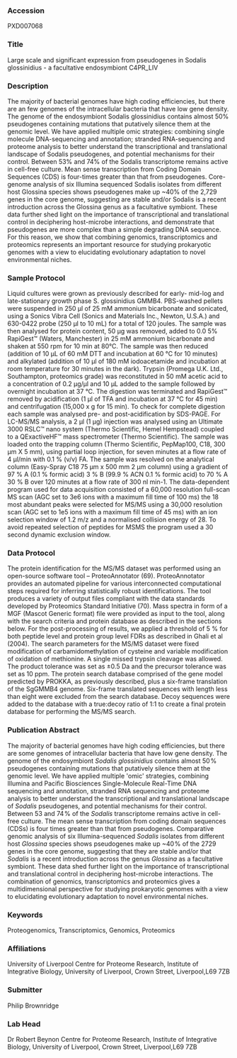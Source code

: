 ### Accession
PXD007068

### Title
Large scale and significant expression from pseudogenes in Sodalis glossinidius - a facultative endosymbiont C4PR_LIV

### Description
The majority of bacterial genomes have high coding efficiencies, but there are an few genomes of the intracellular bacteria that have low gene density. The genome of the endosymbiont Sodalis glossinidius contains almost 50% pseudogenes containing mutations that putatively silence them at the genomic level. We have applied multiple omic strategies: combining single molecule DNA-sequencing and annotation; stranded RNA-sequencing and proteome analysis to better understand the transcriptional and translational landscape of Sodalis pseudogenes, and potential mechanisms for their control. Between 53% and 74% of the Sodalis transcriptome remains active in cell-free culture. Mean sense transcription from Coding Domain Sequences (CDS) is four-times greater than that from pseudogenes. Core-genome analysis of six Illumina sequenced Sodalis isolates from different host Glossina species shows pseudogenes make up ~40% of the 2,729 genes in the core genome, suggesting are stable and/or Sodalis is a recent introduction across the Glossina genus as a facultative symbiont. These data further shed light on the importance of transcriptional and translational control in deciphering host-microbe interactions, and demonstrate that pseudogenes are more complex than a simple degrading DNA sequence. For this reason, we show that combining genomics, transcriptomics and proteomics represents an important resource for studying prokaryotic genomes with a view to elucidating evolutionary adaptation to novel environmental niches.

### Sample Protocol
Liquid cultures were grown as previously described for early- mid-log and late-stationary growth phase S. glossinidius GMMB4. PBS-washed pellets were suspended in 250 µl of 25 mM ammonium bicarbonate and sonicated, using a Sonics Vibra Cell (Sonics and Materials Inc., Newton, U.S.A.) and 630-0422 probe (250 µl to 10 mL) for a total of 120 joules. The sample was then analysed for protein content, 50 µg was removed, added to 0.0 5% RapiGest™ (Waters, Manchester) in 25 mM ammonium bicarbonate and shaken at 550 rpm for 10 min at 80°C. The sample was then reduced (addition of 10 µL of 60 mM DTT and incubation at 60 °C for 10 minutes) and alkylated (addition of 10 µl of 180 mM iodoacetamide and incubation at room temperature for 30 minutes in the dark). Trypsin (Promega U.K. Ltd., Southampton, proteomics grade) was reconstituted in 50 mM acetic acid to a concentration of 0.2 µg/µl and 10 µL added to the sample followed by overnight incubation at 37 °C. The digestion was terminated and RapiGest™ removed by acidification (1 µl of TFA and incubation at 37 °C for 45 min) and centrifugation (15,000 x g for 15 min). To check for complete digestion each sample was analysed pre- and post-acidification by SDS-PAGE.  For LC-MS/MS analysis, a 2 µl (1 µg) injection was analysed using an Ultimate 3000 RSLC™ nano system (Thermo Scientific, Hemel Hempstead) coupled to a QExactiveHF™ mass spectrometer (Thermo Scientific). The sample was loaded onto the trapping column (Thermo Scientific, PepMap100, C18, 300 μm X 5 mm), using partial loop injection, for seven minutes at a flow rate of 4 µl/min with 0.1 % (v/v) FA. The sample was resolved on the analytical column (Easy-Spray C18 75 µm x 500 mm 2 µm column) using a gradient of 97 % A (0.1 % formic acid) 3 % B (99.9 % ACN 0.1 % formic acid) to 70 % A 30 % B over 120 minutes at a flow rate of 300 nl min-1. The data-dependent program used for data acquisition consisted of a 60,000 resolution full-scan MS scan (AGC set to 3e6 ions with a maximum fill time of 100 ms) the 18 most abundant peaks were selected for MS/MS using a 30,000 resolution scan (AGC set to 1e5 ions with a maximum fill time of 45 ms) with an ion selection window of 1.2 m/z and a normalised collision energy of 28. To avoid repeated selection of peptides for MSMS the program used a 30 second dynamic exclusion window.

### Data Protocol
The protein identification for the MS/MS dataset was performed using an open-source software tool – ProteoAnnotator (69). ProteoAnnotator provides an automated pipeline for various interconnected computational steps required for inferring statistically robust identifications. The tool produces a variety of output files compliant with the data standards developed by Proteomics Standard Initiative (70). Mass spectra in form of a MGF (Mascot Generic format) file were provided as input to the tool, along with the search criteria and protein database as described in the sections below. For the post-processing of results, we applied a threshold of 5 % for both peptide level and protein group level FDRs as described in Ghali et al (2004).   The search parameters for the MS/MS dataset were fixed modification of carbamidomethylation of cysteine and variable modification of oxidation of methionine. A single missed trypsin cleavage was allowed. The product tolerance was set as ±0.5 Da and the precursor tolerance was set as 10 ppm. The protein search database comprised of the gene model predicted by PROKKA, as previously described, plus a six-frame translation of the SgGMMB4 genome. Six-frame translated sequences with length less than eight were excluded from the search database. Decoy sequences were added to the database with a true:decoy ratio of 1:1 to create a final protein database for performing the MS/MS search.

### Publication Abstract
The majority of bacterial genomes have high coding efficiencies, but there are some genomes of intracellular bacteria that have low gene density. The genome of the endosymbiont <i>Sodalis glossinidius</i> contains almost 50&#x200a;% pseudogenes containing mutations that putatively silence them at the genomic level. We have applied multiple 'omic' strategies, combining Illumina and Pacific Biosciences Single-Molecule Real-Time DNA sequencing and annotation, stranded RNA sequencing and proteome analysis to better understand the transcriptional and translational landscape of <i>Sodalis</i> pseudogenes, and potential mechanisms for their control. Between 53 and 74&#x200a;% of the <i>Sodalis</i> transcriptome remains active in cell-free culture. The mean sense transcription from coding domain sequences (CDSs) is four times greater than that from pseudogenes. Comparative genomic analysis of six Illumina-sequenced <i>Sodalis</i> isolates from different host <i>Glossina</i> species shows pseudogenes make up ~40&#x200a;% of the 2729 genes in the core genome, suggesting that they are stable and/or that <i>Sodalis</i> is a recent introduction across the genus <i>Glossina</i> as a facultative symbiont. These data shed further light on the importance of transcriptional and translational control in deciphering host-microbe interactions. The combination of genomics, transcriptomics and proteomics gives a multidimensional perspective for studying prokaryotic genomes with a view to elucidating evolutionary adaptation to novel environmental niches.

### Keywords
Proteogenomics, Transcriptomics, Genomics, Proteomics

### Affiliations
University of Liverpool
Centre for Proteome Research, Institute of Integrative Biology, University of Liverpool, Crown Street, Liverpool,L69 7ZB

### Submitter
Philip Brownridge

### Lab Head
Dr Robert Beynon
Centre for Proteome Research, Institute of Integrative Biology, University of Liverpool, Crown Street, Liverpool,L69 7ZB


